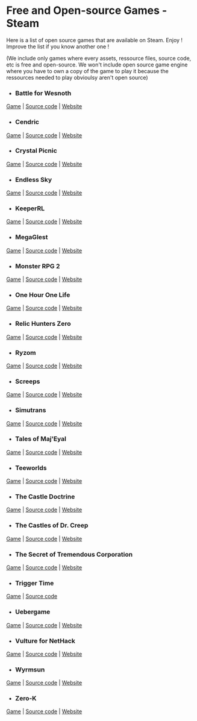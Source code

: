# Free and Open-source Games - Steam

Here is a list of open source games that are available on Steam. Enjoy ! Improve the list if you know another one !

(We include only games where every assets, ressource files, source code, etc is free and open-source. We won't include open source game engine where you have to own a copy of the game to play it because the ressources needed to play obvioulsy aren't open source)

* ### Battle for Wesnoth
[Game](https://store.steampowered.com/app/599390/Battle_for_Wesnoth/) | [Source code](https://github.com/wesnoth/wesnoth) | [Website](https://www.wesnoth.org/)

* ### Cendric
[Game](https://store.steampowered.com/app/681460/Cendric/) | [Source code](https://github.com/tizian/Cendric2) | [Website](http://cendric.ch/)

* ### Crystal Picnic
[Game](https://store.steampowered.com/app/415890/Crystal_Picnic/) | [Source code](https://github.com/Nooskewl/crystal-picnic) | [Website](https://nooskewl.ca/crystal-picnic/)

* ### Endless Sky
[Game](http://store.steampowered.com/app/404410/Endless_Sky/) | [Source code](https://github.com/endless-sky) | [Website](http://endless-sky.github.io/)

* ### KeeperRL
[Game](https://store.steampowered.com/app/329970) | [Source code](https://github.com/miki151/keeperrl) | [Website](http://keeperrl.com/)

* ### MegaGlest
[Game](https://store.steampowered.com/app/578870/MegaGlest/) | [Source code](https://github.com/MegaGlest) | [Website](https://megaglest.org/)

* ### Monster RPG 2
[Game](https://store.steampowered.com/app/409370/Monster_RPG_2/) | [Source code](https://github.com/Nooskewl/monster-rpg-2) | [Website](https://nooskewl.ca/monster-rpg-2/)

* ### One Hour One Life
[Game](https://store.steampowered.com/app/595690/One_Hour_One_Life/) | [Source code](https://github.com/jasonrohrer/OneLife) | [Website](https://onehouronelife.com/)

* ### Relic Hunters Zero
[Game](https://store.steampowered.com/app/382490/Relic_Hunters_Zero/) | [Source code](https://github.com/mventurelli/relichunterszero) | [Website](https://relichunters.com.br/)

* ### Ryzom
[Game](https://store.steampowered.com/app/373720/Ryzom/) | [Source code](https://bitbucket.org/account/user/ryzom/projects/PROJ) | [Website](https://ryzom.com/)

* ### Screeps
[Game](https://store.steampowered.com/app/464350/Screeps/) | [Source code](https://github.com/screeps/screeps) | [Website](https://screeps.com/)

* ### Simutrans
[Game](https://store.steampowered.com/app/434520/Simutrans/) | [Source code](https://github.com/aburch/simutrans) | [Website](https://www.simutrans.com/en/)

* ### Tales of Maj'Eyal
[Game](https://store.steampowered.com/app/259680/Tales_of_MajEyal/) | [Source code](https://te4.org/download) | [Website](https://te4.org/)

* ### Teeworlds
[Game](http://store.steampowered.com/app/380840/Teeworlds/) | [Source code](https://github.com/teeworlds) | [Website](https://www.teeworlds.com/)

* ### The Castle Doctrine
[Game](http://store.steampowered.com/app/249570/The_Castle_Doctrine/) | [Source code](https://sourceforge.net/p/hcsoftware/CastleDoctrine/ci/default/tree/?SetFreedomCookie) | [Website](http://thecastledoctrine.net/)

* ### The Castles of Dr. Creep
[Game](https://store.steampowered.com/app/517930/The_Castles_of_Dr_Creep/) | [Source code](https://github.com/segrax/DrCreep) | [Website](http://creep.sourceforge.net/)

* ### The Secret of Tremendous Corporation
[Game](https://store.steampowered.com/app/380140/The_Secret_of_Tremendous_Corporation/) | [Source code](https://github.com/dos1/AdventureTheGame) | [Website](https://tremendouscorp.com/)

* ### Trigger Time
[Game](https://store.steampowered.com/app/512920/Trigger_Time/) | [Source code](https://github.com/Sheph/TriggerTime)

* ### Uebergame
[Game](https://store.steampowered.com/app/391780/Uebergame/) | [Source code](https://github.com/Duion/Uebergame) | [Website](https://duion.com/games/uebergame/main)

* ### Vulture for NetHack
[Game](https://store.steampowered.com/app/341390/Vulture_for_NetHack/) | [Source code](http://www.darkarts.co.za/vulture-for-nethack) | [Website](http://www.darkarts.co.za/vulture-for-nethack)

* ### Wyrmsun
[Game](http://store.steampowered.com/app/370070/Wyrmsun/) | [Source code](https://github.com/andrettin/wyrmsun) | [Website](http://andrettin.github.io/)

* ### Zero-K
[Game](https://store.steampowered.com/app/334920/ZeroK/) | [Source code](https://github.com/ZeroK-RTS) | [Website](http://zero-k.info/)

